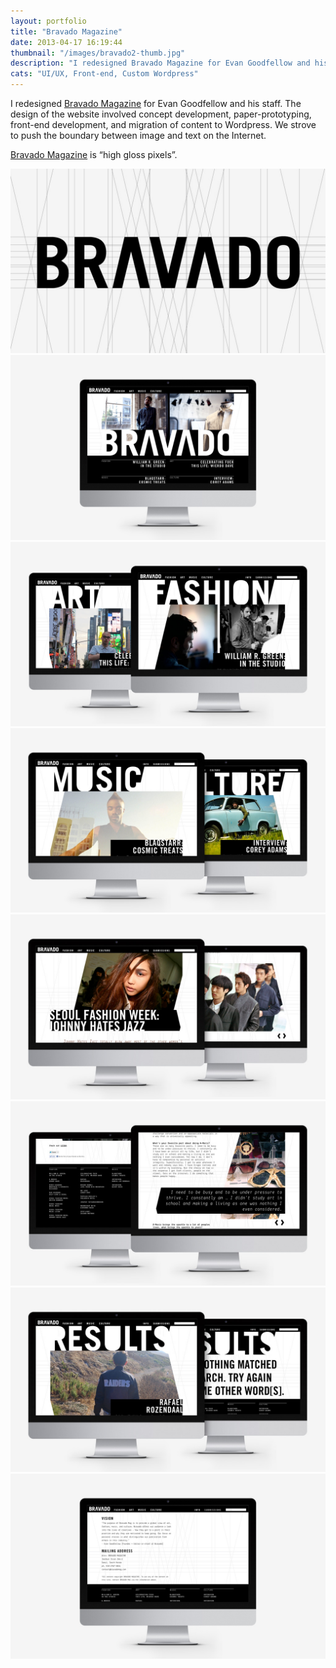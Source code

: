 ```yaml
---
layout: portfolio
title: "Bravado Magazine"
date: 2013-04-17 16:19:44
thumbnail: "/images/bravado2-thumb.jpg"
description: "I redesigned Bravado Magazine for Evan Goodfellow and his staff. The design of the website involved concept development, paper-prototyping, development of HTML, CSS, jQuery, and PHP."
cats: "UI/UX, Front-end, Custom Wordpress"
---
```

<p class="work-content">I redesigned <a href="http://www.bravadomagazine.com" title="Bravado Magazine" target="_blank">Bravado Magazine</a> for Evan Goodfellow and his staff. The design of the website involved concept development, paper-prototyping, front-end development, and migration of content to Wordpress. We strove to push the boundary between image and text on the Internet.</p>

<p class="work-content"><a href="http://www.bravadomagazine.com/" title="Bravado Magazine." target="_blank">Bravado Magazine</a> is “high gloss pixels”.</p>

<img src="/images/bravado1.jpg" alt="Design With Bravado is High Gloss Pixels." />
<img src="/images/bravado2.jpg" alt="Design With Bravado is High Gloss Pixels." />
<img src="/images/bravado3.jpg" alt="bravado3" />
<img src="/images/brav1-1024x604.jpg" alt="brav1-1024x604" />
<img src="/images/brav3-1024x604.jpg" alt="Fashion Page" />
<img src="/images/brav4-1024x604.jpg" alt="Art Category Page" />
<img src="/images/bravado-search.jpg" alt="Serach Results Page" />
<img src="/images/bravado-about.jpg" alt="Info Page" />
